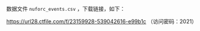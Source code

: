 
数据文件 `nuforc_events.csv` ，下载链接，如下：

https://url28.ctfile.com/f/23159928-539042616-e99b1c
（访问密码：2021）
